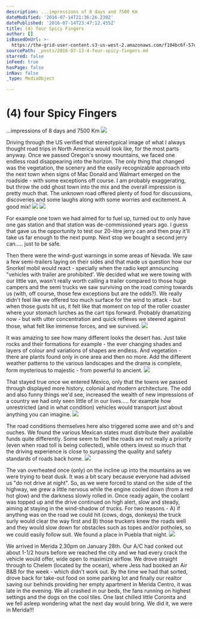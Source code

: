 ```yaml
---
description: ...impressions of 8 days and 7500 Km
dateModified: '2016-07-14T21:36:26.230Z'
datePublished: '2016-07-14T23:47:12.455Z'
title: (4) four Spicy Fingers
author: []
isBasedOnUrl: >-
  https://the-grid-user-content.s3-us-west-2.amazonaws.com/f104bc6f-57ee-4279-a9c6-4a5b271d1c6a.png
sourcePath: _posts/2016-07-13-4-four-spicy-fingers.md
starred: false
inFeed: true
hasPage: false
inNav: false
_type: MediaObject

---
```

# (4) four Spicy Fingers

...impressions of 8 days and 7500 Km
![](https://the-grid-user-content.s3-us-west-2.amazonaws.com/f104bc6f-57ee-4279-a9c6-4a5b271d1c6a.png)

Driving through the US verified that stereotypical image of what I always thought road trips in North America would look like, for the most parts anyway. Once we passed Oregon's snowy mountains, we faced one endless road disappearing into the horizon. The only thing that changed was the vegetation, the scenery and the easily recognizable approach into the next town when signs of Mac Donald and Walmart emerged on the roadside - with some exceptions off course. I am probably exaggerating, but throw the odd ghost town into the mix and the overall impression is pretty much that. The unknown road offered plenty of food for discussions, discoveries and some laughs along with some worries and excitement. A good mix!
![](https://the-grid-user-content.s3-us-west-2.amazonaws.com/21c788d9-2efd-48db-aa76-884af4d08c7c.jpg)
![](https://the-grid-user-content.s3-us-west-2.amazonaws.com/7bf1baa9-2fb1-49cd-9f91-c811e11b538d.jpg)

For example one town we had aimed for to fuel up, turned out to only have one gas station and that station was de-commissioned years ago. I guess that gave us the opportunity to test our 20-litre jerry can and then pray it'll take us far enough to the next pump. Next stop we bought a second jerry can..... just to be safe.

Then there were the wind-gust warnings in some areas of Nevada. We saw a few semi-trailers laying on their sides and that made us question how our Snorkel mobil would react - specially when the radio kept announcing "vehicles with trailer are prohibited'. We decided what we were towing with our little van, wasn't really worth calling a trailer compared to those huge campers and the semi trucks we saw surviving on the road coming towards us (with, off course, those few exceptions but are the odds?). We really didn't feel like we offered too much surface for the wind to attack - but when those gusts hit us, it felt like that moment on top of the roller coaster where your stomach lurches as the cart tips forward. Probably dramatizing now - but with utter concentration and quick reflexes we steered against those, what felt like immense forces, and we survived.
![](https://s3-us-west-2.amazonaws.com/the-grid-img/p/cc3e2eec672a04d4a98e28cf15b47a3075da62c9.jpg)

It was amazing to see how many different looks the desert has. Just take rocks and their formations for example - the ever changing shades and layers of colour and variations of shapes are endless. And vegetation - there are plants found only in one area and then no more. Add the different weather patterns to the various landscapes and the drama is complete, form mysterious to majestic - from powerful to ancient.
![](https://the-grid-user-content.s3-us-west-2.amazonaws.com/a94a99d1-d556-4308-a077-0f14d3455776.jpg)

That stayed true once we entered Mexico, only that the towns we passed through displayed more history, colonial and modern architecture. The odd and also funny things we'd see, increased the wealth of new impressions of a country we had only seen little of in our lives..... for example how unrestricted (and in what condition) vehicles would transport just about anything you can imagine.
![](https://the-grid-user-content.s3-us-west-2.amazonaws.com/b5063a8f-3478-4f02-bc01-0d8352bb82d4.jpg)

The road conditions themselves here also triggered some awe and oh's and ouches. We found the various Mexican states must distribute their available funds quite differently. Some seem to feel the roads are not really a priority (even when road toll is being collected), while others invest so much that the driving experience is close to surpassing the quality and safety standards of roads back home.
![](https://the-grid-user-content.s3-us-west-2.amazonaws.com/0ecb8e04-4a71-42e2-a4a3-cb4f6e019071.jpg)

The van overheated once (only) on the incline up into the mountains as we were trying to beat dusk. It was a bit scary because everyone had advised us "do not drive at night". So, as we were forced to stand on the side of the highway, we grew a little nervous while the engine cooled down (from a red hot glow) and the darkness slowly rolled in. Once ready again, the coolant was topped up and the drive continued on high alert, slow and steady, aiming at staying in the wind-shadow of trucks. For two reasons - A) if anything was on the road we could hit (cows, dogs, donkeys) the truck surly would clear the way first and B) those truckers knew the roads well and they would slow down for obstacles such as topes and/or potholes, so we could easily follow suit. We found a place in Puebla that night.
![](https://the-grid-user-content.s3-us-west-2.amazonaws.com/e119bc90-e32f-417c-b641-5219296f3496.jpg)

We arrived in Merida 2.30pm on January 28th. Our A/C had conked out about 1-1/2 hours before we reached the city and we had every crack the vehicle would offer, wide open to maximize airflow. We drove straight through to Chelem (located by the ocean), where Jess had booked an Air B&B for the week - which didn't work out. By the time we had that sorted, drove back for take-out food on some parking lot and finally our realtor saving our behinds providing her empty apartment in Merida Centro, it was late in the evening. We all crashed in our beds, the fans running on highest settings and the dogs on the cool tiles. One last chilled little Coronita and we fell asleep wondering what the next day would bring. We did it, we were in Merida!!!